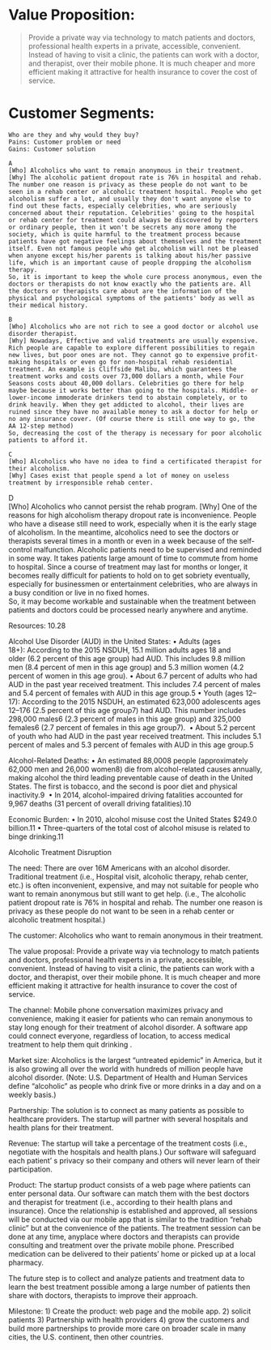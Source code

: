 # Value Proposition:
>Provide a private way via technology to match patients and doctors, professional health experts in a private, accessible, convenient. Instead of having to visit a clinic, the patients can work with a doctor, and therapist, over their mobile phone. It is much cheaper and more efficient making it attractive for health insurance to cover the cost of service.

# Customer Segments:
	Who are they and why would they buy?  
	Pains: Customer problem or need
	Gains: Customer solution

	A  
	[Who] Alcoholics who want to remain anonymous in their treatment.
	[Why] The alcoholic patient dropout rate is 76% in hospital and rehab. The number one reason is privacy as these people do not want to be seen in a rehab center or alcoholic treatment hospital. People who get alcoholism suffer a lot, and usually they don't want anyone else to find out these facts, especially celebrities, who are seriously concerned about their reputation. Celebrities' going to the hospital or rehab center for treatment could always be discovered by reporters or ordinary people, then it won't be secrets any more among the society, which is quite harmful to the treatment process because patients have got negative feelings about themselves and the treatment itself. Even not famous people who get alcoholism will not be pleased when anyone except his/her parents is talking about his/her passive life, which is an important cause of people dropping the alcoholism therapy.  
	So, it is important to keep the whole cure process anonymous, even the doctors or therapists do not know exactly who the patients are. All the doctors or therapists care about are the information of the physical and psychological symptoms of the patients' body as well as their medical history.

	B  
	[Who] Alcoholics who are not rich to see a good doctor or alcohol use disorder therapist.
	[Why] Nowadays, Effective and valid treatments are usually expensive. Rich people are capable to explore different possibilities to regain new lives, but poor ones are not. They cannot go to expensive profit-making hospitals or even go for non-hospital rehab residential treatment. An example is Cliffside Malibu, which guarantees the treatment works and costs over 73,000 dollars a month, while Four Seasons costs about 40,000 dollars. Celebrities go there for help maybe because it works better than going to the hospitals. Middle- or lower-income immoderate drinkers tend to abstain completely, or to drink heavily. When they get addicted to alcohol, their lives are ruined since they have no available money to ask a doctor for help or no any insurance cover. (Of course there is still one way to go, the AA 12-step method)  
	So, decreasing the cost of the therapy is necessary for poor alcoholic patients to afford it.  

	C  
	[Who] Alcoholics who have no idea to find a certificated therapist for their alcoholism.  
	[Why] Cases exist that people spend a lot of money on useless treatment by irresponsible rehab center.  

  D  
	[Who] Alcoholics who cannot persist the rehab program.
	[Why] One of the reasons for high alcoholism therapy dropout rate is inconvenience. People who have a disease still need to work, especially when it is the early stage of alcoholism. In the meantime, alcoholics need to see the doctors or therapists several times in a month or even in a week because of the self-control malfunction. Alcoholic patients need to be supervised and reminded in some way. It takes patients large amount of time to commute from home to hospital. Since a course of treatment may last for months or longer, it becomes really difficult for patients to hold on to get sobriety eventually, especially for businessmen or entertainment celebrities, who are always in a busy condition or live in no fixed homes.  
	So, it may become workable and sustainable when the treatment between patients and doctors could be processed nearly anywhere and anytime.







Resources: 10.28

Alcohol Use Disorder (AUD) in the United States:
• Adults (ages 18+): According to the 2015 NSDUH, 15.1 million adults ages 18 and older (6.2 percent of this age group) had AUD. This includes 9.8 million men (8.4 percent of men in this age group) and 5.3 million women (4.2 percent of women in this age grou).
• About 6.7 percent of adults who had AUD in the past year received treatment. This includes 7.4 percent of males and 5.4 percent of females with AUD in this age group.5
• Youth (ages 12–17): According to the 2015 NSDUH, an estimated 623,000 adolescents ages 12–176 (2.5 percent of this age group7) had AUD. This number includes 298,000 males6 (2.3 percent of males in this age group) and 325,000 females6 (2.7 percent of females in this age group7). 
• About 5.2 percent of youth who had AUD in the past year received treatment. This includes 5.1 percent of males and 5.3 percent of females with AUD in this age group.5

Alcohol-Related Deaths:
• An estimated 88,0008 people (approximately 62,000 men and 26,000 women8) die from alcohol-related causes annually, making alcohol the third leading preventable cause of death in the United States. The first is tobacco, and the second is poor diet and physical inactivity.9 
• In 2014, alcohol-impaired driving fatalities accounted for 9,967 deaths (31 percent of overall driving fatalities).10

Economic Burden:
• In 2010, alcohol misuse cost the United States $249.0 billion.11
• Three-quarters of the total cost of alcohol misuse is related to binge drinking.11




Alcoholic Treatment Disruption

The need: There are over 16M Americans with an alcohol disorder. Traditional treatment (i.e., Hospital visit, alcoholic therapy, rehab center, etc.) is often inconvenient, expensive, and may not suitable for people who want to remain anonymous but still want to get help. (i.e., The alcoholic patient dropout rate is 76% in hospital and rehab. The number one reason is privacy as these people do not want to be seen in a rehab center or alcoholic treatment hospital.)

The customer: Alcoholics who want to remain anonymous in their treatment.

The value proposal: Provide a private way via technology to match patients and doctors, professional health experts in a private, accessible, convenient. Instead of having to visit a clinic, the patients can work with a doctor, and therapist, over their mobile phone. It is much cheaper and more efficient making it attractive for health insurance to cover the cost of service.

The channel: Mobile phone conversation maximizes privacy and convenience, making it easier for patients who can remain anonymous to stay long enough for their treatment of alcohol disorder. A software app could connect everyone, regardless of location, to access medical treatment to help them quit drinking .

Market size: Alcoholics is the largest “untreated epidemic” in America, but it is also growing all over the world with hundreds of million people have alcohol disorder. (Note: U.S. Department of Health and Human Services define “alcoholic” as people who drink five or more drinks in a day and on a weekly basis.)

Partnership: The solution is to connect as many patients as possible to healthcare providers. The startup will partner with several hospitals and health plans for their treatment.

Revenue: The startup will take a percentage of the treatment costs (i.e., negotiate with the hospitals and health plans.) Our software will safeguard each patient’ s privacy so their company and others will never learn of their participation.

Product: The startup product consists of a web page where patients can enter personal data. Our software can match them with the best doctors and therapist for treatment (i.e., according to their health plans and insurance). Once the relationship is established and approved, all sessions will be conducted via our mobile app that is similar to the tradition “rehab clinic” but at the convenience of the patients. The treatment session can be done at any time, anyplace where doctors and therapists  can provide consulting and treatment over the private mobile phone. Prescribed medication can be delivered to their patients’ home or picked up at a local pharmacy.

The future step is to collect and analyze patients and treatment data to learn the best treatment possible among a large number of patients then share with doctors, therapists to improve their approach.

Milestone: 1) Create the product: web page and the mobile app. 2) solicit patients 3) Partnership with health providers 4) grow the customers and build more partnerships to provide more care on broader scale in many cities, the U.S. continent, then other countries.
